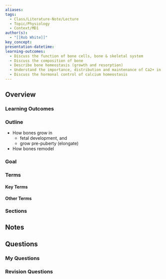 ```yaml
---
aliases: 
tags:
  - Class/Literature-Note/Lecture
  - Topic/Physiology
  - Context/MD1
author(s):
  - "[[Rob White]]"
key_concept: 
presentation-datetime: 
learning-outcomes:
  - Discuss the function of bone cells, bone & skeletal system
  - Discuss the composition of bone
  - Describe bone homeostasis (growth and resorption)
  - Understand the importance, distribution and maintenance of Ca2+ in body
  - Discuss the hormonal control of calcium homeostasis
---
```



## Overview
### Learning Outcomes

### Outline
- How bones grow in 
	- fetal development, and 
	- grow pre-puberty (elongate)
- How bones remodel

### Goal

### Terms
#### Key Terms

#### Other Terms

### Sections


## Notes


## Questions

### My Questions
### Revision Questions




